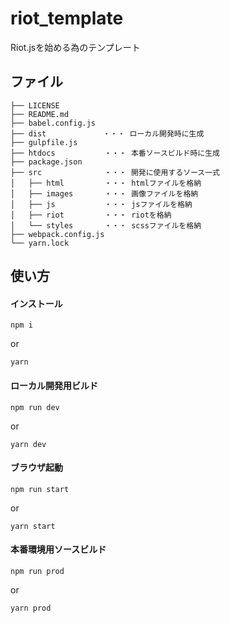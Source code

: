 # riot_template
Riot.jsを始める為のテンプレート


## ファイル

```
├── LICENSE
├── README.md
├── babel.config.js
├── dist 　　　　　　　・・・ ローカル開発時に生成
├── gulpfile.js
├── htdocs　　　　　　 ・・・ 本番ソースビルド時に生成
├── package.json
├── src　　　　　　    ・・・ 開発に使用するソース一式
│   ├── html         ・・・ htmlファイルを格納
│   ├── images       ・・・ 画像ファイルを格納
│   ├── js           ・・・ jsファイルを格納
│   ├── riot         ・・・ riotを格納
│   └── styles       ・・・ scssファイルを格納
├── webpack.config.js
└── yarn.lock
```


## 使い方

#### インストール

```
npm i
```

or 

```
yarn
```


#### ローカル開発用ビルド

```
npm run dev
```

or 

```
yarn dev
```


#### ブラウザ起動

```
npm run start
```

or 

```
yarn start
```


#### 本番環境用ソースビルド

```
npm run prod
```

or 

```
yarn prod
```